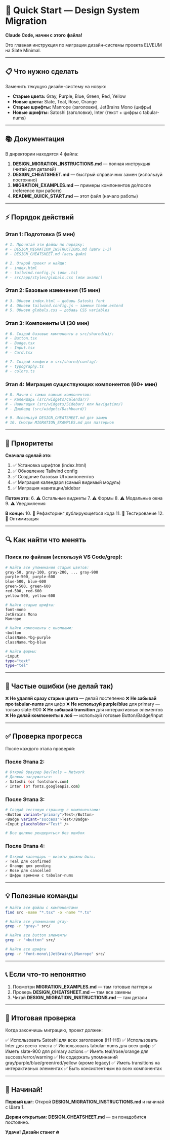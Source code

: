 # 🚀 Quick Start — Design System Migration

**Claude Code, начни с этого файла!**

Это главная инструкция по миграции дизайн-системы проекта ELVEUM на Slate Minimal.

---

## 📋 Что нужно сделать

Заменить текущую дизайн-систему на новую:
- **Старые цвета:** Gray, Purple, Blue, Green, Red, Yellow
- **Новые цвета:** Slate, Teal, Rose, Orange
- **Старые шрифты:** Manrope (заголовки), JetBrains Mono (цифры)
- **Новые шрифты:** Satoshi (заголовки), Inter (текст + цифры с tabular-nums)

---

## 📚 Документация

В директории находятся 4 файла:

1. **DESIGN_MIGRATION_INSTRUCTIONS.md** — полная инструкция (читай для деталей)
2. **DESIGN_CHEATSHEET.md** — быстрый справочник замен (используй постоянно)
3. **MIGRATION_EXAMPLES.md** — примеры компонентов до/после (reference при работе)
4. **README_QUICK_START.md** — этот файл (начало работы)

---

## ⚡ Порядок действий

### Этап 1: Подготовка (5 мин)
```bash
# 1. Прочитай эти файлы по порядку:
# - DESIGN_MIGRATION_INSTRUCTIONS.md (шаги 1-3)
# - DESIGN_CHEATSHEET.md (весь файл)

# 2. Открой проект и найди:
# - index.html
# - tailwind.config.js (или .ts)
# - src/app/styles/globals.css (или аналог)
```

### Этап 2: Базовые изменения (15 мин)
```bash
# 3. Обнови index.html — добавь Satoshi font
# 4. Обнови tailwind.config.js — замени theme.extend
# 5. Обнови globals.css — добавь CSS variables
```

### Этап 3: Компоненты UI (30 мин)
```bash
# 6. Создай базовые компоненты в src/shared/ui/:
# - Button.tsx
# - Badge.tsx
# - Input.tsx
# - Card.tsx

# 7. Создай конфиги в src/shared/config/:
# - typography.ts
# - colors.ts
```

### Этап 4: Миграция существующих компонентов (60+ мин)
```bash
# 8. Начни с самых важных компонентов:
# - Календарь (src/widgets/Calendar/)
# - Навигация (src/widgets/Sidebar/ или Navigation/)
# - Дашборд (src/widgets/Dashboard/)

# 9. Используй DESIGN_CHEATSHEET.md для замен
# 10. Смотри MIGRATION_EXAMPLES.md для паттернов
```

---

## 🎯 Приоритеты

**Сначала сделай это:**
1. ✅ Установка шрифтов (index.html)
2. ✅ Обновление Tailwind config
3. ✅ Создание базовых UI компонентов
4. ✅ Миграция календаря (самый видимый модуль)
5. ✅ Миграция навигации/sidebar

**Потом это:**
6. ⚠️ Остальные виджеты
7. ⚠️ Формы
8. ⚠️ Модальные окна
9. ⚠️ Уведомления

**В конце:**
10. 🔧 Рефакторинг дублирующегося кода
11. 🔧 Тестирование
12. 🔧 Оптимизация

---

## 🔍 Как найти что менять

### Поиск по файлам (используй VS Code/grep):

```bash
# Найти все упоминания старых цветов:
gray-50, gray-100, gray-200, ... gray-900
purple-500, purple-600
blue-500, blue-600
green-500, green-600
red-500, red-600
yellow-500, yellow-600

# Найти старые шрифты:
font-mono
JetBrains Mono
Manrope

# Найти компоненты с кнопками:
<button
className.*bg-purple
className.*bg-blue

# Найти формы:
<input
type="text"
type="tel"
```

---

## 🚨 Частые ошибки (не делай так)

❌ **Не удаляй сразу старые цвета** — делай постепенно
❌ **Не забывай про tabular-nums** для цифр
❌ **Не используй purple/blue** для primary — только slate-900
❌ **Не забывай transition** для интерактивных элементов
❌ **Не делай компоненты в лоб** — используй готовые Button/Badge/Input

---

## ✅ Проверка прогресса

После каждого этапа проверяй:

### После Этапа 2:
```bash
# Открой браузер DevTools → Network
# Должны загружаться:
✓ Satoshi (от fontshare.com)
✓ Inter (от fonts.googleapis.com)
```

### После Этапа 3:
```bash
# Создай тестовую страницу с компонентами:
<Button variant="primary">Test</Button>
<Badge variant="success">Test</Badge>
<Input placeholder="Test" />

# Все должно рендериться без ошибок
```

### После Этапа 4:
```bash
# Открой календарь — визиты должны быть:
✓ Teal для confirmed
✓ Orange для pending
✓ Rose для cancelled
✓ Цифры времени с tabular-nums
```

---

## 💡 Полезные команды

```bash
# Найти все файлы с компонентами
find src -name "*.tsx" -o -name "*.ts"

# Найти все упоминания gray-
grep -r "gray-" src/

# Найти все button элементы
grep -r "<button" src/

# Найти все шрифты
grep -r "font-mono\|JetBrains\|Manrope" src/
```

---

## 📞 Если что-то непонятно

1. Посмотри **MIGRATION_EXAMPLES.md** — там готовые паттерны
2. Проверь **DESIGN_CHEATSHEET.md** — там все замены
3. Читай **DESIGN_MIGRATION_INSTRUCTIONS.md** — там детали

---

## 🎨 Итоговая проверка

Когда закончишь миграцию, проект должен:

✅ Использовать Satoshi для всех заголовков (H1-H6)
✅ Использовать Inter для всего текста
✅ Использовать tabular-nums для всех цифр
✅ Иметь slate-900 для primary actions
✅ Иметь teal/rose/orange для success/error/warning
✅ Не содержать упоминаний gray/purple/blue/green/red/yellow (кроме legacy)
✅ Иметь transitions на интерактивных элементах
✅ Быть консистентным во всех компонентах

---

## 🚀 Начинай!

**Первый шаг:** Открой **DESIGN_MIGRATION_INSTRUCTIONS.md** и начинай с Шага 1.

**Держи открытым:** **DESIGN_CHEATSHEET.md** — он понадобится постоянно.

**Удачи! Дизайн станет 🔥**
